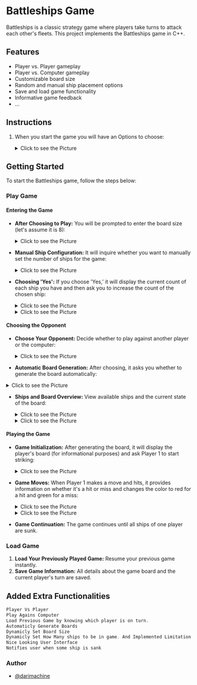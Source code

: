 
# Battleships Game

Battleships is a classic strategy game where players take turns to attack each other's fleets. This project implements the Battleships game in C++.

## Features

- Player vs. Player gameplay
- Player vs. Computer gameplay
- Customizable board size
- Random and manual ship placement options
- Save and load game functionality
- Informative game feedback
- ...

## Instructions
  1. When you start the game you will have an Options to choose:
     <details>
       <summary> Click to see the Picture</summary>
       
       ![image](https://github.com/darimachine/BattleShip_FMI/assets/67830778/392c0706-0a0c-4fde-9957-a2d119e0fc26)
     </details>
## Getting Started

To start the Battleships game, follow the steps below:

### Play Game

#### Entering the Game

- **After Choosing to Play:** You will be prompted to enter the board size (let's assume it is 8):
  <details>
       <summary> Click to see the Picture</summary>
    
  ![Board Size](https://github.com/darimachine/BattleShip_FMI/assets/67830778/41ab4b3d-8a65-491e-817e-06cc8693a734)
  </details>
- **Manual Ship Configuration:** It will inquire whether you want to manually set the number of ships for the game:

   <details>
       <summary> Click to see the Picture</summary>
   
    ![Number of Ships](https://github.com/darimachine/BattleShip_FMI/assets/67830778/c828bef0-143d-4907-9b3b-41264ee73a55)
  </details>
  
- **Choosing 'Yes':**  If you choose 'Yes,' it will display the current count of each ship you have and then ask you to increase the count of the chosen ship:
  <details>
       <summary> Click to see the Picture</summary>
    
        ![Ship Count](https://github.com/darimachine/BattleShip_FMI/assets/67830778/170ca9a0-d096-47bf-87ea-daed60b60278)
  </details>

  <details>
       <summary> Click to see the Picture</summary>
    
    ![Increase Ship Count](https://github.com/darimachine/BattleShip_FMI/assets/67830778/3847e0d0-061c-405c-bfde-afaed9e4409c)
  </details>

#### Choosing the Opponent

- **Choose Your Opponent:** Decide whether to play against another player or the computer:
  <details>
       <summary> Click to see the Picture</summary>
    
      ![Choose Opponent](https://github.com/darimachine/BattleShip_FMI/assets/67830778/d3f3f4a9-9b0e-4b62-b354-8296dda76513)
  </details>
  
- **Automatic Board Generation:** After choosing, it asks you whether to generate the board automatically:

 <details>
       <summary> Click to see the Picture</summary>
   
    ![Generate Board](https://github.com/darimachine/BattleShip_FMI/assets/67830778/5668c329-71c9-4bd0-bc7f-e76cb2e05bd4)
    
  </details>  

- **Ships and Board Overview:** View available ships and the current state of the board:
  <details>
       <summary> Click to see the Picture</summary>
    
    ![Ships and Board](https://github.com/darimachine/BattleShip_FMI/assets/67830778/3051edfc-1eb9-4365-8ed3-91408e91b9e8)
  </details>

  <details>
       <summary> Click to see the Picture</summary>
    
      ![Board State](https://github.com/darimachine/BattleShip_FMI/assets/67830778/948df0eb-afcc-435d-8588-5cbfcdae1bb1)
  </details>

#### Playing the Game

- **Game Initialization:** After generating the board, it will display the player's board (for informational purposes) and ask Player 1 to start striking:
  <details>
       <summary> Click to see the Picture</summary>
    
      ![Player's Board](https://github.com/darimachine/BattleShip_FMI/assets/67830778/77cdcc4c-c787-411c-829c-488d755dae1a)
  </details>

- **Game Moves:** When Player 1 makes a move and hits, it provides information on whether it's a hit or miss and changes the color to red for a hit and green for a miss:

  <details>
       <summary> Click to see the Picture</summary>
    
      ![Hit Move](https://github.com/darimachine/BattleShip_FMI/assets/67830778/99a42107-4940-48e8-974c-af46562fbc1f)
  </details>

  <details>
       <summary> Click to see the Picture</summary>
    
      ![Miss Move](https://github.com/darimachine/BattleShip_FMI/assets/67830778/3024ca37-3e24-4cdc-8f9e-3d414fd6169b)
  </details>

- **Game Continuation:** The game continues until all ships of one player are sunk.

### Load Game

1. **Load Your Previously Played Game:** Resume your previous game instantly.
2. **Save Game Information:** All details about the game board and the current player's turn are saved.



   







## Added Extra Functionalities
```cpp
Player Vs Player
Play Agains Computer
Load Previous Game by knowing which player is on turn.
Automaticly Generate Boards
Dynamicly Set Board Size
Dynamicly Set How Many ships to be in game. And Implemented Limitation to it.
Nice Looking User Interface
Notifies user when some ship is sank

```
### Author

- [@darimachine](https://www.github.com/darimachine)
